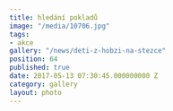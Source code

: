 ```yaml
---
title: hledání pokladů
image: "/media/10706.jpg"
tags:
- akce
gallery: "/news/deti-z-hobzi-na-stezce"
position: 64
published: true
date: 2017-05-13 07:30:45.000000000 Z
category: gallery
layout: photo
---
```

